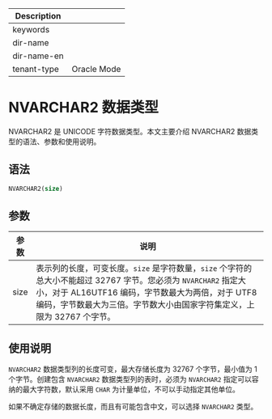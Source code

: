 | Description   |                 |
|---------------|-----------------|
| keywords      |                 |
| dir-name      |                 |
| dir-name-en   |                 |
| tenant-type   | Oracle Mode     |

# NVARCHAR2 数据类型

NVARCHAR2 是 UNICODE 字符数据类型。本文主要介绍 NVARCHAR2 数据类型的语法、参数和使用说明。

## 语法

```sql
NVARCHAR2(size)
```

## 参数

|  参数  |                                                              说明                                                              |
|------|------------------------------------------------------------------------------------------------------------------------------|
| size | 表示列的长度，可变长度。`size` 是字符数量，`size` 个字符的总大小不能超过 32767 字节。您必须为 `NVARCHAR2` 指定大小，对于 AL16UTF16 编码，字节数最大为两倍，对于 UTF8 编码，字节数最大为三倍。字节数大小由国家字符集定义，上限为 32767 个字节。 |

## 使用说明

`NVARCHAR2` 数据类型列的长度可变，最大存储长度为 32767 个字节，最小值为 1 个字节。创建包含 `NVARCHAR2` 数据类型列的表时，必须为 `NVARCHAR2` 指定可以容纳的最大字符数，默认采用 `CHAR` 为计量单位，不可以手动指定其他单位。

如果不确定存储的数据长度，而且有可能包含中文，可以选择 `NVARCHAR2` 类型。
